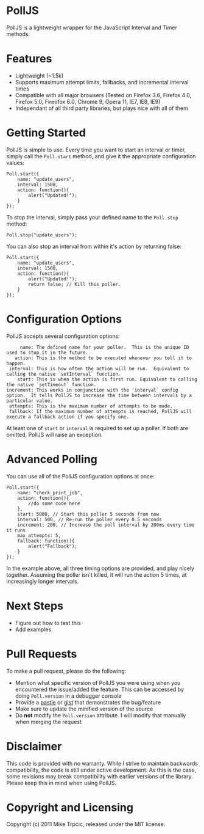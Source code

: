 # PollJS #
PollJS is a lightweight wrapper for the JavaScript Interval and Timer methods.

# Features #
* Lightweight (~1.5k)
* Supports maximum attempt limits, fallbacks, and incremental interval times
* Compatible with all major browsers (Tested on Firefox 3.6, Firefox 4.0, Firefox 5.0, Fireofox 6.0, Chrome 9, Opera 11, IE7, IE8, IE9)
* Independant of all third party libraries, but plays nice with all of them

# Getting Started #
PollJS is simple to use.  Every time you want to start an interval or timer, simply call the `Poll.start` method, and give it the appropriate configuration values:

    Poll.start({
        name: "update_users",
        interval: 1500,
        action: function(){
            alert("Updated!");
        }
    });

To stop the interval, simply pass your defined name to the `Poll.stop` method:

    Poll.stop("update_users");

You can also stop an interval from within it's action by returning false:

    Poll.start({
        name: "update_users",
        interval: 1500,
        action: function(){
            alert("Updated!");
            return false; // Kill this poller.
        }
    });

# Configuration Options #
PollJS accepts several configuration options:

         name: The defined name for your poller.  This is the unique ID used to stop it in the future.   
       action: This is the method to be executed whenever you tell it to happen.
     interval: This is how often the action will be run.  Equivalent to calling the native `setInterval` function.
        start: This is when the action is first run. Equivalent to calling the native `setTimeout` function.
    increment: This works in conjunction with the 'interval` config option.  It tells PollJS to increase the time between intervals by a particular value.
     attempts: This is the maximum number of attempts to be made.
     fallback: If the maximum number of attempts is reached, PollJS will execute a fallback action if you specify one.

At least one of `start` or `interval` is required to set up a poller.  If both are omitted, PollJS will raise an exception.

# Advanced Polling #
You can use all of the PollJS configuration options at once:

    Poll.start({
        name: "check_print_job",
        action: function(){
            //do some code here
        },
        start: 5000, // Start this poller 5 seconds from now
        interval: 500, // Re-run the poller every 0.5 seconds
        increment: 200, // Increase the poll interval by 200ms every time it runs
        max_attempts: 5,
        fallback: function(){
            alert("Fallback");
        }
    });

In the example above, all three timing options are provided, and play nicely together.  Assuming the poller isn't killed, it will run the action 5 times, at increasingly longer intervals.

# Next Steps #
* Figure out how to test this
* Add examples

# Pull Requests #
To make a pull request, please do the following:

* Mention what specific version of PollJS you were using when you encountered the issue/added the feature.  This can be accessed by doing `Poll.version` in a debugger console
* Provide a [pastie](http://pastie.org/) or [gist](https://gist.github.com/) that demonstrates the bug/feature
* Make sure to update the minified version of the source
* Do **not** modify the `Poll.version` attribute.  I will modify that manually when merging the request

# Disclaimer #
This code is provided with no warranty.  While I strive to maintain backwards compatibility, the code is still under active development.  As this is the case, some revisions may break compatibility with earlier versions of the library.  Please keep this in mind when using PollJS.

# Copyright and Licensing #
Copyright (c) 2011 Mike Trpcic, released under the MIT license.
